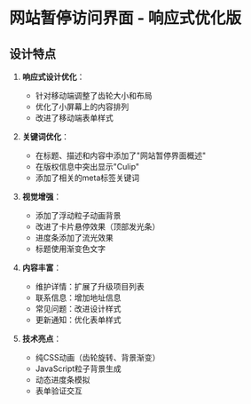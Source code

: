 # 网站暂停访问界面 - 响应式优化版




## 设计特点

1. **响应式设计优化**：
   - 针对移动端调整了齿轮大小和布局
   - 优化了小屏幕上的内容排列
   - 改进了移动端表单样式

2. **关键词优化**：
   - 在标题、描述和内容中添加了"网站暂停界面概述"
   - 在版权信息中突出显示"Culip"
   - 添加了相关的meta标签关键词

3. **视觉增强**：
   - 添加了浮动粒子动画背景
   - 改进了卡片悬停效果（顶部发光条）
   - 进度条添加了流光效果
   - 标题使用渐变色文字

4. **内容丰富**：
   - 维护详情：扩展了升级项目列表
   - 联系信息：增加地址信息
   - 常见问题：改进设计样式
   - 更新通知：优化表单样式

5. **技术亮点**：
   - 纯CSS动画（齿轮旋转、背景渐变）
   - JavaScript粒子背景生成
   - 动态进度条模拟
   - 表单验证交互
